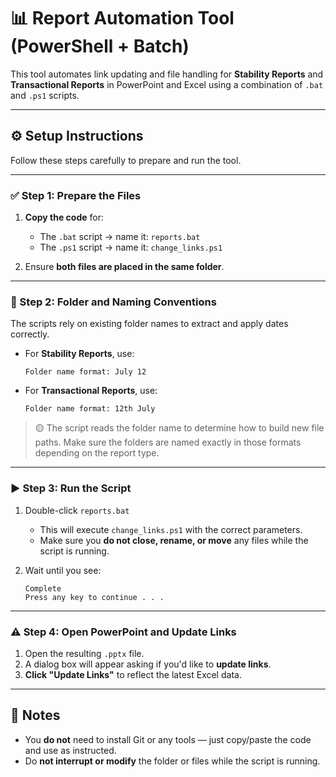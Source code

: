 # 📊 Report Automation Tool (PowerShell + Batch)

This tool automates link updating and file handling for **Stability Reports** and **Transactional Reports** in PowerPoint and Excel using a combination of `.bat` and `.ps1` scripts.

---

## ⚙️ Setup Instructions

Follow these steps carefully to prepare and run the tool.

---

### ✅ Step 1: Prepare the Files

1. **Copy the code** for:
   - The `.bat` script → name it: `reports.bat`
   - The `.ps1` script → name it: `change_links.ps1`

2. Ensure **both files are placed in the same folder**.

---

### 📂 Step 2: Folder and Naming Conventions

The scripts rely on existing folder names to extract and apply dates correctly.

- For **Stability Reports**, use:
  ```
  Folder name format: July 12
  ```
- For **Transactional Reports**, use:
  ```
  Folder name format: 12th July
  ```

> 🟡 The script reads the folder name to determine how to build new file paths. Make sure the folders are named exactly in those formats depending on the report type.

---

### ▶️ Step 3: Run the Script

1. Double-click `reports.bat`
   - This will execute `change_links.ps1` with the correct parameters.
   - Make sure you **do not close, rename, or move** any files while the script is running.

2. Wait until you see:
   ```
   Complete
   Press any key to continue . . .
   ```

---

### ⚠️ Step 4: Open PowerPoint and Update Links

1. Open the resulting `.pptx` file.
2. A dialog box will appear asking if you'd like to **update links**.
3. **Click "Update Links"** to reflect the latest Excel data.

---

## 📝 Notes

- You **do not** need to install Git or any tools — just copy/paste the code and use as instructed.
- Do **not interrupt or modify** the folder or files while the script is running.

